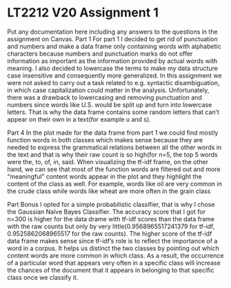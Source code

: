 # LT2212 V20 Assignment 1

Put any documentation here including any answers to the questions in the 
assignment on Canvas.
Part 1
For part 1 I decided to get rid of punctuation and numbers and make a data frame only containing words with alphabetic characters because numbers and punctuation marks do not offer information as important as the information provided by actual words with meaning. I also decided to lowercase the terms to make my data structure case insensitive and consequently more generalized. In this assignment we were not asked to carry out a task related to e.g. syntactic disambiguation, in which case capitalization could matter in the analysis. Unfortunately, there was a drawback to lowercasing and removing punctuation and numbers since words like U.S. would be split up and turn into lowercase letters. That is why the data frame contains some random letters that can’t appear on their own in a text(for example u and s).

Part 4
In the plot made for the data frame from part 1 we could find mostly function words in both classes which makes sense because they are needed to express the grammatical relations between all the other words in the text and that is why their raw count is so high(for n=5, the top 5 words were the, to, of, in, said. When visualizing the tf-idf frame, on the other hand, we can see that most of the function words are filtered out and more “meaningful” content words appear in the plot and they highlight the content of the class as well. For example, words like oil are very common in the crude class while words like wheat are more often in the grain class

Part Bonus
I opted for a simple probabilistic classifier, that is why I chose the Gaussian Naïve Bayes Classifier. The accuracy score that I got for n=300 is higher for the  data drame with tf-idf scores than the data frame with the raw counts but only by very little(0.9568965517241379 for tf-idf, 0.9525862068965517 for the raw counts). The higher score of the tf-idf data frame makes sense since tf-idf’s role is to reflect the importance of a word in a corpus. It helps us distinct the two classes by pointing out which content words are more common in which class. As a result, the occurrence of a particular word that appears very often in a specific class will increase the chances of the document that it appears in belonging to that specific class once we classify it.
